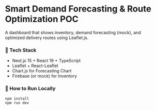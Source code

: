 # Smart Demand Forecasting & Route Optimization POC

A dashboard that shows inventory, demand forecasting (mock), and optimized delivery routes using Leaflet.js.

### 🔧 Tech Stack
- Next.js 15 + React 19 + TypeScript
- Leaflet + React-Leaflet
- Chart.js for Forecasting Chart
- Firebase (or mock) for Inventory

### 🚀 How to Run Locally

```bash
npm install
npm run dev
